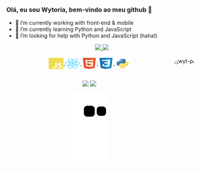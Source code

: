 ### Olá, eu sou Wytoria, bem-vindo ao meu github 👋

- 🔭 I’m currently working with front-end & mobile
- 🌱 I’m currently learning Python and JavaScript
- 🤔 I’m looking for help with Python and JavaScript (haha!)
<div align="center">
  <a href="https://github.com/wytoriaa">
  <img height="180em" src="https://github-readme-stats.vercel.app/api?username=wytoriaa&show_icons=true&theme=dracula&include_all_commits=true&count_private=true"/>
  <img height="180em" src="https://github-readme-stats.vercel.app/api/top-langs/?username=wytoriaa&layout=compact&langs_count=7&theme=dracula"/>
</div>
<div align="center" style="display: inline_block"><br>
  <img align="center" alt="wyt-Js" height="30" width="40" src="https://raw.githubusercontent.com/devicons/devicon/master/icons/javascript/javascript-plain.svg">
  <img align="center" alt="wyt-React" height="30" width="40" src="https://raw.githubusercontent.com/devicons/devicon/master/icons/react/react-original.svg">
  <img align="center" alt="wyt-HTML" height="30" width="40" src="https://raw.githubusercontent.com/devicons/devicon/master/icons/html5/html5-original.svg">
  <img align="center" alt="wyt-CSS" height="30" width="40" src="https://raw.githubusercontent.com/devicons/devicon/master/icons/css3/css3-original.svg">
  <img align="center" alt="wyt-Python" height="30" width="40" src="https://raw.githubusercontent.com/devicons/devicon/master/icons/python/python-original.svg">
  <img align="right" alt="wyt-pic" height="150" style="border-radius:50px;" src="https://media-exp1.licdn.com/dms/image/C4D22AQH-xXz7_RbgFw/feedshare-shrink_1280/0/1621460137611?e=1639008000&v=beta&t=EXqJyKpgpBNPITf5_tqiOlG9JArSBUqH6F3MUcXUBaU">
</div>
  
  ##
  
<div align="center"> 
  <a href = "mailto:wrf@cin.ufpe.br"><img src="https://img.shields.io/badge/-Gmail-%23333?style=for-the-badge&logo=gmail&logoColor=white" target="_blank"></a>
  <a href="https://www.linkedin.com/in/wytoriarf/" target="_blank"><img src="https://img.shields.io/badge/-LinkedIn-%230077B5?style=for-the-badge&logo=linkedin&logoColor=white" target="_blank"></a> 
 
  ![Snake animation](https://github.com/rafaballerini/rafaballerini/blob/output/github-contribution-grid-snake.svg)
 
</div>
